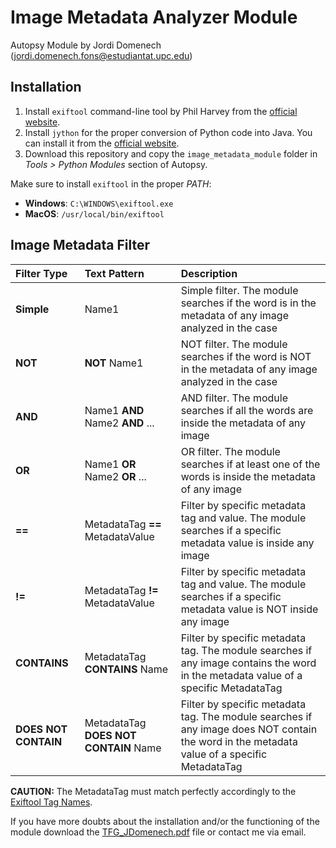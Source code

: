 # Image Metadata Analyzer Module 
Autopsy Module by Jordi Domenech (jordi.domenech.fons@estudiantat.upc.edu)

## Installation
1. Install `exiftool` command-line tool by Phil Harvey from the [official website](https://exiftool.org/).
2. Install `jython` for the proper conversion of Python code into Java. You can install it from the [official website](https://www.jython.org/download).
3. Download this repository and copy the `image_metadata_module` folder in *Tools > Python Modules* section of Autopsy.

Make sure to install `exiftool` in the proper *PATH*:
- **Windows**: `C:\WINDOWS\exiftool.exe`
- **MacOS**: `/usr/local/bin/exiftool`

## Image Metadata Filter


| Filter Type          | Text Pattern                            | Description                                                                                                                                 |
|:-------------------- |:--------------------------------------- |:------------------------------------------------------------------------------------------------------------------------------------------- |
| **Simple**           | Name1                                   | Simple filter.  The module searches if the word is in the metadata of any image analyzed in the case                                        |
| **NOT**              | **NOT** Name1                           | NOT filter. The module searches if the word is NOT in the metadata of any image analyzed in the case                                        |
| **AND**              | Name1 **AND** Name2 **AND** ...         | AND filter. The module searches if all the words are inside the metadata of any image                                                       |
| **OR**               | Name1 **OR** Name2 **OR** ...           | OR filter. The module searches if at least one of the words is inside the metadata of any image                                             |
| **==**               | MetadataTag **==** MetadataValue        | Filter by specific metadata tag and value. The module searches if a specific metadata value is inside any image                             |
| **!=**               | MetadataTag **!=** MetadataValue        | Filter by specific metadata tag and value. The module searches if a specific metadata value is NOT inside any image                         |
| **CONTAINS**         | MetadataTag **CONTAINS** Name           | Filter by specific metadata tag. The module searches if any image contains the word in the metadata value of a specific MetadataTag         | 
| **DOES NOT CONTAIN** | MetadataTag **DOES NOT CONTAIN** Name   | Filter by specific metadata tag. The module searches if any image does NOT contain the word in the metadata value of a specific MetadataTag |


**CAUTION:** The MetadataTag must match perfectly accordingly to the [Exiftool Tag Names](https://exiftool.org/TagNames/).

If you have more doubts about the installation and/or the functioning of the module download the [TFG_JDomenech.pdf](/TFG_JDomenech.pdf) file or contact me via email.

